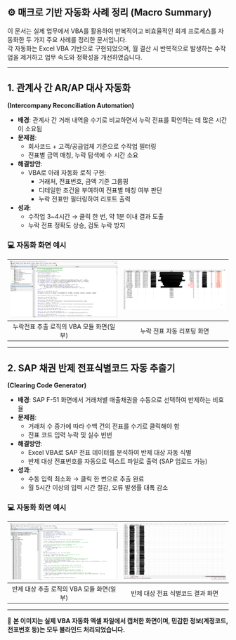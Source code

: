 ## ⚙️ 매크로 기반 자동화 사례 정리 (Macro Summary)

이 문서는 실제 업무에서 VBA를 활용하여 반복적이고 비효율적인 회계 프로세스를 자동화한 두 가지 주요 사례를 정리한 문서입니다.  
각 자동화는 Excel VBA 기반으로 구현되었으며, 월 결산 시 반복적으로 발생하는 수작업을 제거하고 업무 속도와 정확성을 개선하였습니다.

---

## 1. 관계사 간 AR/AP 대사 자동화  
**(Intercompany Reconciliation Automation)**

- **배경**: 관계사 간 거래 내역을 수기로 비교하면서 누락 전표를 확인하는 데 많은 시간이 소요됨  
- **문제점**:  
  - 회사코드 + 고객/공급업체 기준으로 수작업 필터링  
  - 전표별 금액 매칭, 누락 탐색에 수 시간 소요  
- **해결방안**:  
  - VBA로 아래 자동화 로직 구현:  
    - 거래처, 전표번호, 금액 기준 그룹핑  
    - 디테일한 조건을 부여하여 전표별 매칭 여부 판단  
    - 누락 전표만 필터링하여 리포트 출력  
- **성과**:  
  - 수작업 3~4시간 → 클릭 한 번, 약 1분 이내 결과 도출  
  - 누락 전표 정확도 상승, 검토 누락 방지

### 💻 자동화 화면 예시

| ![ARAP 자동화 1](./images/arap_summary_1.png) | ![ARAP 자동화 2](./images/arap_summary_2.png) |
|:---------------------------------------------:|:---------------------------------------------:|
| 누락전표 추출 로직의 VBA 모듈 화면(일부)       | 누락 전표 자동 리포팅 화면                    |

---

## 2. SAP 채권 반제 전표식별코드 자동 추출기  
**(Clearing Code Generator)**

- **배경**: SAP F-51 화면에서 거래처별 매출채권을 수동으로 선택하여 반제하는 비효율  
- **문제점**:  
  - 거래처 수 증가에 따라 수백 건의 전표를 수기로 클릭해야 함  
  - 전표 코드 입력 누락 및 실수 빈번  
- **해결방안**:  
  - Excel VBA로 SAP 전표 데이터를 분석하여 반제 대상 자동 식별  
  - 반제 대상 전표번호를 자동으로 텍스트 파일로 출력 (SAP 업로드 가능)  
- **성과**:  
  - 수동 입력 최소화 → 클릭 한 번으로 추출 완료  
  - 월 5시간 이상의 입력 시간 절감, 오류 발생률 대폭 감소

### 💻 자동화 화면 예시

| ![Clearing 자동화 1](./images/clearing_code_1.png) | ![Clearing 자동화 2](./images/clearing_code_2.png) |
|:---------------------------------------------------:|:--------------------------------------------------:|
| 반제 대상 추출 로직의 VBA 모듈 화면(일부)            | 반제 대상 전표 식별코드 결과 화면                   |

---

💬 **본 이미지는 실제 VBA 자동화 엑셀 파일에서 캡처한 화면이며, 민감한 정보(계정코드, 전표번호 등)는 모두 블라인드 처리되었습니다.**


